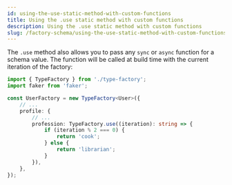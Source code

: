 ```yaml
---
id: using-the-use-static-method-with-custom-functions
title: Using the .use static method with custom functions
description: Using the .use static method with custom functions
slug: /factory-schema/using-the-use-static-method-with-custom-functions
---
```


The `.use` method also allows you to pass any `sync` or `async` function for a schema value. The function will be called
at build time with the current iteration of the factory:

```typescript title="factories.ts"
import { TypeFactory } from './type-factory';
import faker from 'faker';

const UserFactory = new TypeFactory<User>({
    // ...
    profile: {
        // ...
        profession: TypeFactory.use((iteration): string => {
            if (iteration % 2 === 0) {
                return 'cook';
            } else {
                return 'librarian';
            }
        }),
    },
});
```
